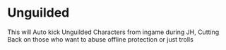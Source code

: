 # Unguilded
This will Auto kick Unguilded Characters from ingame during JH, Cutting Back on those who want to abuse offline protection or just trolls
